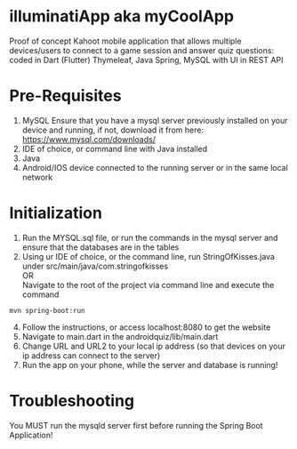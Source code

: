 # illuminatiApp aka myCoolApp
Proof of concept Kahoot mobile application that allows multiple devices/users to connect to a game session and answer quiz questions: coded in Dart (Flutter) Thymeleaf, Java Spring, MySQL with UI in REST API


# Pre-Requisites
1. MySQL
Ensure that you have a mysql server previously installed on your device and running, if not, download it from here: https://www.mysql.com/downloads/
2. IDE of choice, or command line with Java installed
3. Java
4. Android/IOS device connected to the running server or in the same local network

# Initialization
1. Run the MYSQL.sql file, or run the commands in the mysql server and ensure that the databases are in the tables
2. Using ur IDE of choice, or the command line, run StringOfKisses.java under src/main/java/com.stringofkisses
  <br> OR <br>
  Navigate to the root of the project via command line and execute the command
```
mvn spring-boot:run
```
4. Follow the instructions, or access localhost:8080 to get the website
5. Navigate to main.dart in the androidquiz/lib/main.dart
6. Change URL and URL2 to your local ip address (so that devices on your ip address can connect to the server)
7. Run the app on your phone, while the server and database is running!

# Troubleshooting

You MUST run the mysqld server first before running the Spring Boot Application!





